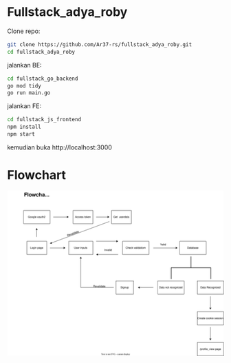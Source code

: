 # Fullstack_adya_roby

Clone repo:

```bash
git clone https://github.com/Ar37-rs/fullstack_adya_roby.git
cd fullstack_adya_roby
```

jalankan BE:

```bash
cd fullstack_go_backend
go mod tidy
go run main.go
```

jalankan FE:

```bash
cd fullstack_js_frontend
npm install
npm start
```

kemudian buka http://localhost:3000

# Flowchart

![alt_test](image/flowchart.svg)